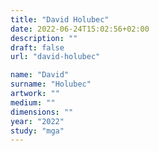 ```yaml
---
title: "David Holubec"
date: 2022-06-24T15:02:56+02:00
description: ""
draft: false
url: "david-holubec"

name: "David"
surname: "Holubec"
artwork: ""
medium: ""
dimensions: ""
year: "2022"
study: "mga"
---
```

